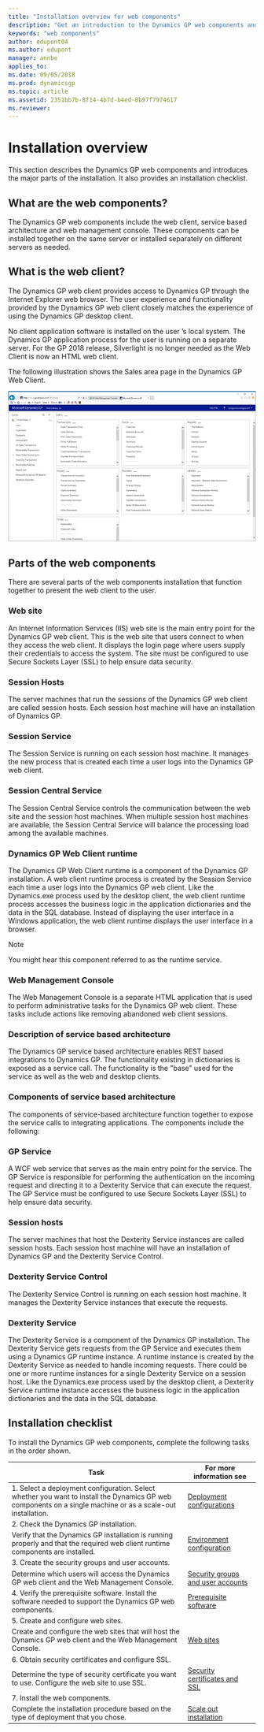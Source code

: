 ```yaml
---
title: "Installation overview for web components"
description: "Get an introduction to the Dynamics GP web components and introduces the major parts of the installation."
keywords: "web components"
author: edupont04
ms.author: edupont
manager: annbe
applies_to: 
ms.date: 09/05/2018
ms.prod: dynamicsgp
ms.topic: article
ms.assetid: 2351bb7b-8f14-4b7d-b4ed-8b97f7974617
ms.reviewer: 
---
```


# Installation overview

This section describes the Dynamics GP web components and introduces the major parts of the installation. It also provides an installation checklist.

## What are the web components?

The Dynamics GP web components include the web client, service based architecture and web management console. These components can be installed together on the same server or installed separately on different servers as needed.

## What is the web client?

The Dynamics GP web client provides access to Dynamics GP through the Internet Explorer web browser. The user experience and functionality provided by the Dynamics GP web client closely matches the experience of using the Dynamics GP desktop client.

No client application software is installed on the user ’s local system. The Dynamics GP application process for the user is running on a separate server. For the GP 2018 release, Silverlight is no longer needed as the Web Client is now an HTML web client.

The following illustration shows the Sales area page in the Dynamics GP Web Client.

![shows the sales area homescreen in dynamics gp in a browser.](media/web-client-homescreen-sales.png "Sales homescreen")  

## Parts of the web components

There are several parts of the web components installation that function together to present the web client to the user.

### Web site

An Internet Information Services (IIS) web site is the main entry point for the Dynamics GP web client. This is the web site that users connect to when they access the web client. It displays the login page where users supply their credentials to access the system. The site must be configured to use Secure Sockets Layer (SSL) to help ensure data security.

### Session Hosts

The server machines that run the sessions of the Dynamics GP web client are called session hosts. Each session host machine will have an installation of Dynamics GP.

### Session Service

The Session Service is running on each session host machine. It manages the new process that is created each time a user logs into the Dynamics GP web client.

### Session Central Service

The Session Central Service controls the communication between the web site and the session host machines. When multiple session host machines are available, the Session Central Service will balance the processing load among the available machines.

### Dynamics GP Web Client runtime

The Dynamics GP Web Client runtime is a component of the Dynamics GP installation. A web client runtime process is created by the Session Service each time a user logs into the Dynamics GP web client. Like the Dynamics.exe process used by the desktop client, the web client runtime process accesses the business logic in the application dictionaries and the data in the SQL database. Instead of displaying the user interface in a Windows application, the web client runtime displays the user interface in a browser.

> [!NOTE]
> You might hear this component referred to as the runtime service.  

### Web Management Console

The Web Management Console is a separate HTML application that is used to perform administrative tasks for the Dynamics GP web client. These tasks include actions like removing abandoned web client sessions.

### Description of service based architecture

The Dynamics GP service based architecture enables REST based integrations to Dynamics GP. The functionality existing in dictionaries is exposed as a service call. The functionality is the "base" used for the service as well as the web and desktop clients.

### Components of service based architecture

The components of service-based architecture function together to expose the service calls to integrating applications. The components include the following:

### GP Service

A WCF web service that serves as the main entry point for the service. The GP Service is responsible for performing the authentication on the incoming request and directing it to a Dexterity Service that can execute the request. The GP Service must be configured to use Secure Sockets Layer (SSL) to help ensure data security.

### Session hosts

The server machines that host the Dexterity Service instances are called session hosts. Each session host machine will have an installation of Dynamics GP and the Dexterity Service Control.

### Dexterity Service Control

The Dexterity Service Control is running on each session host machine. It manages the Dexterity Service instances that execute the requests.

### Dexterity Service

The Dexterity Service is a component of the Dynamics GP installation. The Dexterity Service gets requests from the GP Service and executes them using a Dynamics GP runtime instance. A runtime instance is created by the Dexterity Service as needed to handle incoming requests. There could be one or more runtime instances for a single Dexterity Service on a session host. Like the Dynamics.exe process used by the desktop client, a Dexterity Service runtime instance accesses the business logic in the application dictionaries and the data in the SQL database.

## Installation checklist

To install the Dynamics GP web components, complete the following tasks in the order shown.

| Task    | For more information see   |
|--------|---------------------------|
| 1. Select a deployment configuration. Select whether you want to install the Dynamics GP web components on a single machine or as a scale-out installation. | [Deployment configurations](deployment-configurations.md)|  
| 2. Check the Dynamics GP installation.
 Verify that the Dynamics GP installation is running properly and that the required web client runtime components are installed.  | [Environment configuration](environment-configuration.md) |
| 3. Create the security groups and user accounts.
 Determine which users will access the Dynamics GP web client and the Web Management Console.  | [Security groups and user accounts](security-groups-and-user-accounts.md)  |
| 4. Verify the prerequisite software. Install the software needed to support the Dynamics GP web components.  | [Prerequisite software](prerequisite-software.md) |  
| 5. Create and configure web sites.
 Create and configure the web sites that will host the Dynamics GP web client and the Web Management Console. | [Web sites](web-sites.md) |  
| 6. Obtain security certificates and configure SSL.
 Determine the type of security certificate you want to use. Configure the web site to use SSL. | [Security certificates and SSL](security-certificates-and-SSL.md) |  
| 7. Install the web components.
 Complete the installation procedure based on the type of deployment that you chose. | [Scale out installation](scale-out-installation.md)|  
